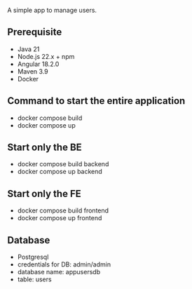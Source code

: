 A simple app to manage users.

## Prerequisite

- Java 21
- Node.js 22.x + npm
- Angular 18.2.0
- Maven 3.9
- Docker

## Command to start the entire application

- docker compose build
- docker compose up

## Start only the BE

- docker compose build backend
- docker compose up backend

## Start only the FE

- docker compose build frontend
- docker compose up frontend

## Database ##
- Postgresql
- credentials for DB: admin/admin
- database name: appusersdb
- table: users